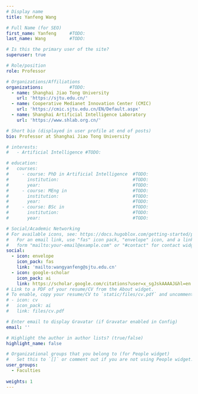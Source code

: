 ```yaml
---
# Display name
title: Yanfeng Wang

# Full Name (for SEO)
first_name: Yanfeng     #TODO:
last_name: Wang         #TODO:

# Is this the primary user of the site?
superuser: true

# Role/position
role: Professor

# Organizations/Affiliations
organizations:          #TODO:
  - name: Shanghai Jiao Tong University
    url: 'https://sjtu.edu.cn/'
  - name: Cooperative Medianet Innovation Center (CMIC)
    url: 'https://cmic.sjtu.edu.cn/EN/Default.aspx'
  - name: Shanghai Artificial Intelligence Laboratory
    url: 'https://www.shlab.org.cn/'

# Short bio (displayed in user profile at end of posts)
bio: Professor at Shanghai Jiao Tong University

# interests:
#   - Artificial Intelligence #TODO:

# education:
#   courses:
#     - course: PhD in Artificial Intelligence  #TODO:
#       institution:                            #TODO:
#       year:                                   #TODO:
#     - course: MEng in                         #TODO:
#       institution:                            #TODO:
#       year:                                   #TODO:
#     - course: BSc in                          #TODO:
#       institution:                            #TODO:
#       year:                                   #TODO:

# Social/Academic Networking
# For available icons, see: https://docs.hugoblox.com/getting-started/page-builder/#icons
#   For an email link, use "fas" icon pack, "envelope" icon, and a link in the
#   form "mailto:your-email@example.com" or "#contact" for contact widget.
social:
  - icon: envelope
    icon_pack: fas
    link: 'mailto:wangyanfeng@sjtu.edu.cn'
  - icon: google-scholar
    icon_pack: ai
    link: https://scholar.google.com/citations?user=x_sgJskAAAAJ&hl=en
# Link to a PDF of your resume/CV from the About widget.
# To enable, copy your resume/CV to `static/files/cv.pdf` and uncomment the lines below.
# - icon: cv
#   icon_pack: ai
#   link: files/cv.pdf

# Enter email to display Gravatar (if Gravatar enabled in Config)
email: ''

# Highlight the author in author lists? (true/false)
highlight_name: false

# Organizational groups that you belong to (for People widget)
#   Set this to `[]` or comment out if you are not using People widget.
user_groups:
  - Faculties
  
weights: 1
---
```

<!-- ⚠️ This page is under building! -->